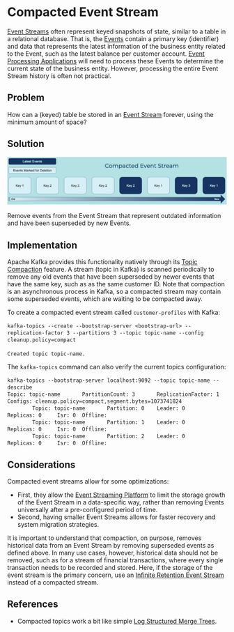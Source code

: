 # Compacted Event Stream
[Event Streams](../event-stream/event-stream.md) often represent keyed snapshots of state, similar to a table in a relational database. That is, the [Events](../event/event.md) contain a primary key (identifier) and data that represents the latest information of the business entity related to the Event, such as the latest balance per customer account. [Event Processing Applications](../event-processing/event-processing-application.md) will need to process these Events to determine the current state of the business entity. However, processing the entire Event Stream history is often not practical.

## Problem
How can a (keyed) table be stored in an [Event Stream](../event-stream/event-stream.md) forever, using the minimum amount of space?

## Solution
![compacted-event-stream](../img/compacted-event-stream.png)

Remove events from the Event Stream that represent outdated information and have been superseded by new Events.

## Implementation
Apache Kafka provides this functionality natively through its [Topic Compaction](https://kafka.apache.org/documentation/#compaction) feature. A stream (topic in Kafka) is scanned periodically to remove any old events that have been superseded by newer events that have the same key, such as as the same customer ID. Note that compaction is an asynchronous process in Kafka, so a compacted stream may contain some superseded events, which are waiting to be compacted away.

To create a compacted event stream called `customer-profiles` with Kafka:
```
kafka-topics --create --bootstrap-server <bootstrap-url> --replication-factor 3 --partitions 3 --topic topic-name --config cleanup.policy=compact

Created topic topic-name.
```

The `kafka-topics` command can also verify the current topics configuration:
```
kafka-topics --bootstrap-server localhost:9092 --topic topic-name --describe
Topic: topic-name       PartitionCount: 3       ReplicationFactor: 1    Configs: cleanup.policy=compact,segment.bytes=1073741824
        Topic: topic-name       Partition: 0    Leader: 0       Replicas: 0     Isr: 0  Offline:
        Topic: topic-name       Partition: 1    Leader: 0       Replicas: 0     Isr: 0  Offline:
        Topic: topic-name       Partition: 2    Leader: 0       Replicas: 0     Isr: 0  Offline:
```

## Considerations
Compacted event streams allow for some optimizations:

* First, they allow the [Event Streaming Platform](../event-stream/event-streaming-platform.md) to limit the storage growth of the Event Stream in a data-specific way, rather than removing Events universally after a pre-configured period of time.
* Second, having smaller Event Streams allows for faster recovery and system migration strategies.

It is important to understand that compaction, on purpose, removes historical data from an Event Stream by removing superseded events as defined above. In many use cases, however, historical data should not be removed, such as for a stream of financial transactions, where every single transaction needs to be recorded and stored. Here, if the storage of the event stream is the primary concern, use an [Infinite Retention Event Stream](infinite-retention-event-stream.md) instead of a compacted stream.

## References
* Compacted topics work a bit like simple [Log Structured Merge Trees](http://www.benstopford.com/2015/02/14/log-structured-merge-trees/).
